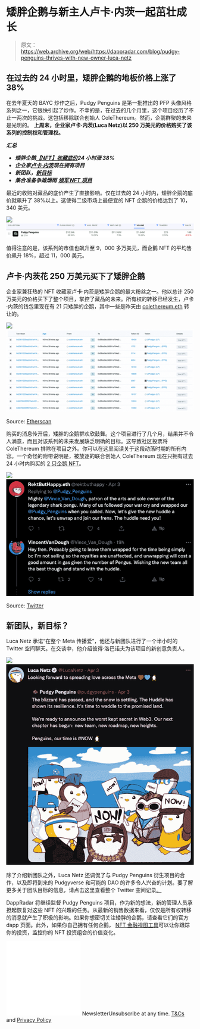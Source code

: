 # 矮胖企鹅与新主人卢卡·内茨一起茁壮成长

> 原文：<https://web.archive.org/web/https://dappradar.com/blog/pudgy-penguins-thrives-with-new-owner-luca-netz>

## 在过去的 24 小时里，矮胖企鹅的地板价格上涨了 38%

在去年夏天的 BAYC 炒作之后，Pudgy Penguins 是第一批推出的 PFP 头像风格系列之一，它很快引起了炒作。不幸的是，在过去的几个月里，这个项目经历了不止一两次的挑战。这包括移除联合创始人 ColeThereum。然而，企鹅群聚的未来是光明的。 **上周末，企业家卢卡·内茨(Luca Netz)以 250 万美元的价格购买了该系列的控制权和管理权。**

***汇总***

*   ***矮胖企鹅***[***【NFT】收藏底价***](https://web.archive.org/web/20221003201814/https://dappradar.com/nft/collections)***24 小时涨 38%***
*   ***企业家[卢卡·内茨](https://web.archive.org/web/20221003201814/https://dappradar.com/blog/pudgy-penguins-thrives-with-new-owner-luca-netz/#Luca-Netz)现在拥有项目***
*   ***新团队，[新目标](https://web.archive.org/web/20221003201814/https://dappradar.com/blog/pudgy-penguins-thrives-with-new-owner-luca-netz/#new-goals)***
*   ***集合准备争雄烟雨*** [***领军 NFT 项目***](https://web.archive.org/web/20221003201814/https://dappradar.com/nft)

最近的收购对藏品的底价产生了直接影响。仅在过去的 24 小时内，矮胖企鹅的底价就飙升了 38%以上。这使得二级市场上最便宜的 NFT 企鹅的价格达到了 10，340 美元。

![](img/e03ac8f2334841d460c8ee755b407d4e.png)![](img/ba7d1a589200e2457c0912da6e3f6896.png)

值得注意的是，该系列的市值也飙升至 9，000 多万美元，而企鹅 NFT 的平均售价飙升 18%，超过 11，000 美元。

## 卢卡·内茨花 250 万美元买下了矮胖企鹅

企业家兼狂热的 NFT 收藏家卢卡·内茨是矮胖企鹅的最大粉丝之一。他以总计 250 万美元的价格买下了整个项目，掌控了藏品的未来。所有权的转移已经发生，卢卡·内茨的钱包里现在有 21 只矮胖的企鹅，其中一些是昨天由 [colethereum.eth](https://web.archive.org/web/20221003201814/https://dappradar.com/hub/wallet/eth/0xfe5573c66273313034f7ff6050c54b5402553716/nfts) 转让的。

![](img/02a5991886be07711d07b259da615bed.png)![](img/9279a9d3a4676fa7fbed611c2fa5cf4a.png)

Source: [Etherscan](https://web.archive.org/web/20221003201814/https://etherscan.io/tokentxns-nft?a=0x3f8cd3cc58391e704a2a0fab2482b8116cb9d670&p=1)

购买的消息传开后，矮胖的企鹅群欢欣鼓舞。这个项目进行了几个月，结果并不令人满意，而且对该系列的未来发展缺乏明确的目标。这导致社区投票将 ColeThereum 排除在项目之外。你可以在这里阅读关于这段动荡时期的所有内容。一个奇怪的附带说明是，被放逐的联合创始人 ColeThereum 现在只拥有过去 24 小时内购买的 [2 只企鹅 NFT](https://web.archive.org/web/20221003201814/https://dappradar.com/hub/wallet/eth/0xfe5573c66273313034f7ff6050c54b5402553716/nfts/1/pudgypenguins)。

![](img/e09c768c7600766a6687f2a5723f2d06.png)![](img/c6525e00232ef82b5bd6faf960a723ae.png)

Source: [Twitter](https://web.archive.org/web/20221003201814/https://twitter.com/pudgypenguins/status/1510444156979761154)

## 新团队，新目标？

Luca Netz 承诺“在整个 Meta 传播爱”，他还与新团队进行了一个半小时的 Twitter 空间聊天。在交谈中，他介绍彼得·洛巴诺夫为该项目的新创意负责人。

![](img/6198e990ba9bbbb27f1f61088e6a1f03.png)![](img/4df6337d42397e5c4c894b8797609b41.png)

除了介绍新团队之外，Luca Netz 还调侃了与 Pudgy Penguins 衍生项目的合作，以及即将到来的 Pudgyverse 和可能的 DAO 的许多令人兴奋的计划。要了解更多关于团队目标的信息，请点击这里查看整个 Twitter 空间记录[。](https://web.archive.org/web/20221003201814/https://twitter.com/Berko_Crypto/status/1510765606055956491?t=21URasC59G7QzHNG7cuxxg&s=19)

DappRadar 将继续监督 Pudgy Penguins 项目，作为新的想法，新的管理人员承担起恢复对这些 NFT 的兴趣的任务。从最新的销售数据来看，仅仅是所有权转移的消息就产生了积极的影响。如果你想密切关注矮胖的企鹅，请查看它们的官方 dapp 页面。此外，如果你自己拥有任何企鹅， [NFT 金融视图工具](https://web.archive.org/web/20221003201814/https://dappradar.com/hub/wallet/eth/0xfe5573c66273313034f7ff6050c54b5402553716/nfts-financial)可以让你跟踪你的投资，监控你的 NFT 投资组合的价值变化。

![](img/6d5a4a2d609c56e1a5771717e54ba759.png) NewsletterUnsubscribe at any time. [T&Cs](https://web.archive.org/web/20221003201814/https://dappradar.com/terms) and [Privacy Policy](https://web.archive.org/web/20221003201814/https://dappradar.com/privacy-policy)